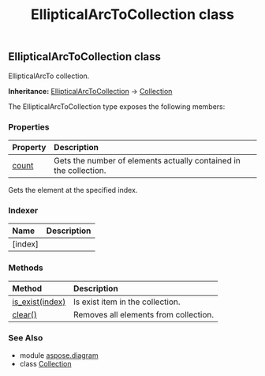 ﻿---
title: EllipticalArcToCollection class
second_title: Aspose.Diagram for Python via .NET API References
description: 
type: docs
weight: 740
url: /python-net/aspose.diagram/ellipticalarctocollection/
is_root: false
---

## EllipticalArcToCollection class

EllipticalArcTo  collection.



**Inheritance:** [EllipticalArcToCollection](/diagram/python-net/aspose.diagram/ellipticalarctocollection) → 
[Collection](/diagram/python-net/aspose.diagram/collection)



The EllipticalArcToCollection type exposes the following members:

### Properties
| Property | Description |
| :- | :- |
| [count](/diagram/python-net/aspose.diagram/ellipticalarctocollection/count) | Gets the number of elements actually contained in the collection. |



Gets the element at the specified index.
### Indexer
| Name | Description |
| :- | :- |
| [index] |  |


### Methods
| Method | Description |
| :- | :- |
| [is_exist(index)](/diagram/python-net/aspose.diagram/ellipticalarctocollection/is_exist/#int) | Is exist item in the collection. |
| [clear()](/diagram/python-net/aspose.diagram/ellipticalarctocollection/clear/#) | Removes all elements from collection. |


### See Also

* module [aspose.diagram](../)
* class [Collection](/diagram/python-net/aspose.diagram/collection)
